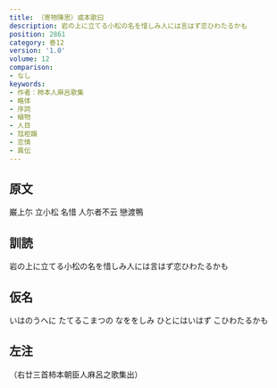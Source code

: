 ```yaml
---
title: （寄物陳思）或本歌曰
description: 岩の上に立てる小松の名を惜しみ人には言はず恋ひわたるかも
position: 2861
category: 巻12
version: '1.0'
volume: 12
comparison:
- なし
keywords:
- 作者：柿本人麻呂歌集
- 略体
- 序詞
- 植物
- 人目
- 尫柜蹋
- 恋情
- 異伝
---
```


## 原文

巌上尓 立小松 名惜 人尓者不云 戀渡鴨

## 訓読

岩の上に立てる小松の名を惜しみ人には言はず恋ひわたるかも

## 仮名

いはのうへに たてるこまつの なををしみ ひとにはいはず こひわたるかも

## 左注

（右廿三首柿本朝臣人麻呂之歌集出）
